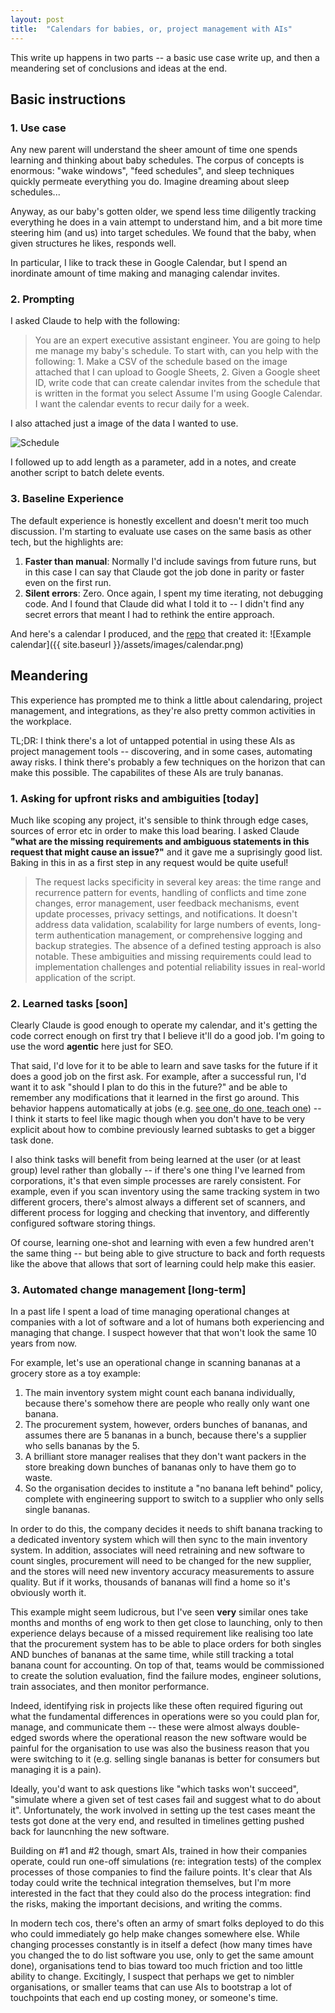 ```yaml
---
layout: post
title:  "Calendars for babies, or, project management with AIs"
---
```


This write up happens in two parts -- a basic use case write up, and then a meandering set of conclusions and ideas at the end.

## Basic instructions

### 1. Use case
Any new parent will understand the sheer amount of time one spends learning and thinking about baby schedules. The corpus of concepts is enormous: "wake windows", "feed schedules", and sleep techniques quickly permeate everything you do. Imagine dreaming about sleep schedules...

Anyway, as our baby's gotten older, we spend less time diligently tracking everything he does in a vain attempt to understand him, and a bit more time steering him (and us) into target schedules. We found that the baby, when given structures he likes, responds well. 

In particular, I like to track these in Google Calendar, but I spend an inordinate amount of time making and managing calendar invites. 

### 2. Prompting

I asked Claude to help with the following:

> You are an expert executive assistant engineer. You are going to help me manage my baby's schedule. To start with, can you help with the following: 1. Make a CSV of the schedule based on the image attached that I can upload to Google Sheets, 2. Given a Google sheet ID, write code that can create calendar invites from the schedule that is written in the format you select
Assume I'm using Google Calendar. I want the calendar events to recur daily for a week.
>

I also attached just a image of the data I wanted to use.

![Schedule](https://cdn.takingcarababies.com/containers/assets/10_month_old_sleep_schedule.png/e1ff426818653520bc215f05ff87d1fb.png)

I followed up to add length as a parameter, add in a notes, and create another script to batch delete events.

### 3. Baseline Experience
The default experience is honestly excellent and doesn't merit too much discussion. I'm starting to evaluate use cases on the same basis as other tech, but the highlights are: 

1. **Faster than manual**: Normally I'd include savings from future runs, but in this case I can say that Claude got the job done in parity or faster even on the first run.
2. **Silent errors**: Zero. Once again, I spent my time iterating, not debugging code. And I found that Claude did what I told it to -- I didn't find any secret errors that meant I had to rethink the entire approach.

And here's a calendar I produced, and the [repo](https://github.com/hareeshganesan/baby-calendars) that created it:
![Example calendar]({{ site.baseurl }}/assets/images/calendar.png)

## Meandering
This experience has prompted me to think a little about calendaring, project management, and integrations, as they're also pretty common activities in the workplace.

TL;DR: I think there's a lot of untapped potential in using these AIs as project management tools -- discovering, and in some cases, automating away risks. I think there's probably a few techniques on the horizon that can make this possible. The capabilites of these AIs are truly bananas.

### 1. Asking for upfront risks and ambiguities [today]

Much like scoping any project, it's sensible to think through edge cases, sources of error etc in order to make this load bearing. I asked Claude __"what are the missing requirements and ambiguous statements in this request that might cause an issue?"__ and it gave me a suprisingly good list. Baking in this in as a first step in any request would be quite useful!

> The request lacks specificity in several key areas: the time range and recurrence pattern for events, handling of conflicts and time zone changes, error management, user feedback mechanisms, event update processes, privacy settings, and notifications. It doesn't address data validation, scalability for large numbers of events, long-term authentication management, or comprehensive logging and backup strategies. The absence of a defined testing approach is also notable. These ambiguities and missing requirements could lead to implementation challenges and potential reliability issues in real-world application of the script.

### 2. Learned tasks [soon]

Clearly Claude is good enough to operate my calendar, and it's getting the code correct enough on first try that I believe it'll do a good job. I'm going to use the word __agentic__ here just for SEO. 

That said, I'd love for it to be able to learn and save tasks for the future if it does a good job on the first ask. For example, after a successful run, I'd want it to ask "should I plan to do this in the future?" and be able to remember any modifications that it learned in the first go around. This behavior happens automatically at jobs (e.g. [see one, do one, teach one](https://www.ncbi.nlm.nih.gov/pmc/articles/PMC9258902/)) -- I think it starts to feel like magic though when you don't have to be very explicit about how to combine previously learned subtasks to get a bigger task done. 

I also think tasks will benefit from being learned at the user (or at least group) level rather than globally -- if there's one thing I've learned from corporations, it's that even simple processes are rarely consistent. For example, even if you scan inventory using the same tracking system in two different grocers, there's almost always a different set of scanners, and different process for logging and checking that inventory, and differently configured software storing things. 

Of course, learning one-shot and learning with even a few hundred aren't the same thing -- but being able to give structure to back and forth requests like the above that allows that sort of learning could help make this easier.

### 3. Automated change management [long-term]

In a past life I spent a load of time managing operational changes at companies with a lot of software and a lot of humans both experiencing and managing that change. I suspect however that that won't look the same 10 years from now.

For example, let's use an operational change in scanning bananas at a grocery store as a toy example:
1. The main inventory system might count each banana individually, because there's somehow there are people who really only want one banana. 
2. The procurement system, however, orders bunches of bananas, and assumes there are 5 bananas in a bunch, because there's a supplier who sells bananas by the 5. 
3. A brilliant store manager realises that they don't want packers in the store breaking down bunches of bananas only to have them go to waste.
4. So the organisation decides to institute a "no banana left behind" policy, complete with engineering support to switch to a supplier who only sells single bananas. 

In order to do this, the company decides it needs to shift banana tracking to a dedicated inventory system which will then sync to the main inventory system. In addition, associates will need retraining and new software to count singles, procurement will need to be changed for the new supplier, and the stores will need new inventory accuracy measurements to assure quality. But if it works, thousands of bananas will find a home so it's obviously worth it.

This example might seem ludicrous, but I've seen __very__ similar ones take months and months of eng work to then get close to launching, only to then experience delays because of a missed requirement like realising too late that the procurement system has to be able to place orders for both singles AND bunches of bananas at the same time, while still tracking a total banana count for accounting. On top of that, teams would be commissioned to create the solution evaluation, find the failure modes, engineer solutions, train associates, and then monitor performance.

Indeed, identifying risk in projects like these often required figuring out what the fundamental differences in operations were so you could plan for, manage, and communicate them -- these were almost always double-edged swords where the operational reason the new software would be painful for the organisation to use was also the business reason that you were switching to it (e.g. selling single bananas is better for consumers but managing it is a pain).

Ideally, you'd want to ask questions like "which tasks won't succeed", "simulate where a given set of test cases fail and suggest what to do about it". Unfortunately, the work involved in setting up the test cases meant the tests got done at the very end, and resulted in timelines getting pushed back for launcnhing the new software.

Building on #1 and #2 though, smart AIs, trained in how their companies operate, could run one-off simulations (re: integration tests) of the complex processes of those companies to find the failure points. It's clear that AIs today could write the technical integration themselves, but I'm more interested in the fact that they could also do the process integration: find the risks, making the important decisions, and writing the comms. 

In modern tech cos, there's often an army of smart folks deployed to do this who could immediately go help make changes somewhere else. While changing processes constantly is in itself a defect (how many times have you changed the to do list software you use, only to get the same amount done), organisations tend to bias toward too much friction and too little ability to change. Excitingly, I suspect that perhaps we get to nimbler organisations, or smaller teams that can use AIs to bootstrap a lot of touchpoints that each end up costing money, or someone's time.